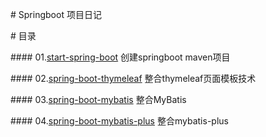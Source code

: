 # Springboot 项目日记

# 目录

#### 01.[start-spring-boot](https://github.com/houwenzhen/SpringAll/tree/master/01.start-spring-boot) 创建springboot maven项目

#### 02.[spring-boot-thymeleaf](https://github.com/houwenzhen/SpringAll/tree/master/02.spring-boot-thymeleaf) 整合thymeleaf页面模板技术

#### 03.[spring-boot-mybatis](https://github.com/houwenzhen/SpringAll/tree/master/03.spring-boot-mybatis) 整合MyBatis

#### 04.[spring-boot-mybatis-plus](https://github.com/liangqiding/SpringAll/tree/master/04.spring-boot-mybatis-plus) 整合mybatis-plus

